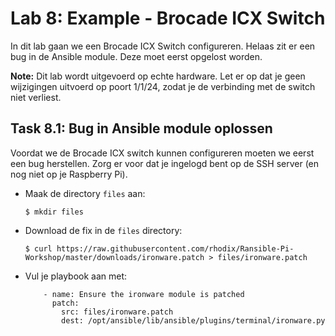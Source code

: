 # Lab 8: Example - Brocade ICX Switch
In dit lab gaan we een Brocade ICX Switch configureren. Helaas zit er een bug in de Ansible module. Deze moet eerst opgelost worden.

**Note:** Dit lab wordt uitgevoerd op echte hardware. Let er op dat je geen wijzigingen uitvoerd op poort 1/1/24, zodat je de verbinding met de switch niet verliest. 

## Task 8.1: Bug in Ansible module oplossen
Voordat we de Brocade ICX switch kunnen configureren moeten we eerst een bug herstellen. Zorg er voor dat je ingelogd bent op de SSH server (en nog niet op je Raspberry Pi).

* Maak de directory ``files`` aan:
  
  ``$ mkdir files``
  
* Download de fix in de ``files`` directory:

  ``$ curl https://raw.githubusercontent.com/rhodix/Ransible-Pi-Workshop/master/downloads/ironware.patch > files/ironware.patch``
  
* Vul je playbook aan met:

  ```
      - name: Ensure the ironware module is patched
        patch:
          src: files/ironware.patch
          dest: /opt/ansible/lib/ansible/plugins/terminal/ironware.py
  ```
